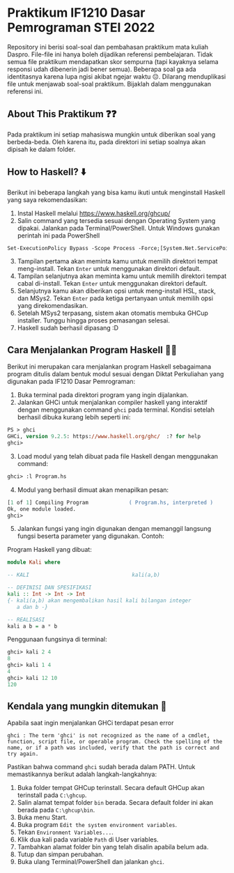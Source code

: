 # Praktikum IF1210 Dasar Pemrograman STEI 2022
Repository ini berisi soal-soal dan pembahasan praktikum mata kuliah Daspro. File-file ini hanya boleh dijadikan referensi pembelajaran. Tidak semua file praktikum mendapatkan skor sempurna (tapi kayaknya selama responsi udah dibenerin jadi bener semua). Beberapa soal ga ada identitasnya karena lupa ngisi akibat ngejar waktu 😔. Dilarang menduplikasi file untuk menjawab soal-soal praktikum. Bijaklah dalam menggunakan referensi ini.

## About This Praktikum ❓❓
Pada praktikum ini setiap mahasiswa mungkin untuk diberikan soal yang berbeda-beda. Oleh karena itu, pada direktori ini setiap soalnya akan dipisah ke dalam folder.

## How to Haskell? ⬇️
Berikut ini beberapa langkah yang bisa kamu ikuti untuk menginstall Haskell yang saya rekomendasikan:
1. Instal Haskell melalui https://www.haskell.org/ghcup/
2. Salin command yang tersedia sesuai dengan Operating System yang dipakai. Jalankan pada Terminal/PowerShell.
Untuk Windows gunakan perintah ini pada PowerShell
```ps
Set-ExecutionPolicy Bypass -Scope Process -Force;[System.Net.ServicePointManager]::SecurityProtocol = [System.Net.ServicePointManager]::SecurityProtocol -bor 3072; try { Invoke-Command -ScriptBlock ([ScriptBlock]::Create((Invoke-WebRequest https://www.haskell.org/ghcup/sh/bootstrap-haskell.ps1 -UseBasicParsing))) -ArgumentList $true } catch { Write-Error $_ }
```
3. Tampilan pertama akan meminta kamu untuk memilih direktori tempat meng-install. Tekan `Enter` untuk menggunakan direktori default.
4. Tampilan selanjutnya akan meminta kamu untuk memilih direktori tempat cabal di-install. Tekan `Enter` untuk menggunakan direktori default.
5. Selanjutnya kamu akan diberikan opsi untuk meng-install HSL, stack, dan MSys2. Tekan `Enter` pada ketiga pertanyaan untuk memilih opsi yang direkomendasikan.
6. Setelah MSys2 terpasang, sistem akan otomatis membuka GHCup installer. Tunggu hingga proses pemasangan selesai.
7. Haskell sudah berhasil dipasang :D

## Cara Menjalankan Program Haskell 🚶💨
Berikut ini merupakan cara menjalankan program Haskell sebagaimana program ditulis dalam bentuk modul sesuai dengan Diktat Perkuliahan yang digunakan pada IF1210 Dasar Pemrograman:
1. Buka terminal pada direktori program yang ingin dijalankan.
2. Jalankan GHCi untuk menjalankan compiler haskell yang interaktif dengan menggunakan command `ghci` pada terminal. Kondisi setelah berhasil dibuka kurang lebih seperti ini:
```ps
PS > ghci
GHCi, version 9.2.5: https://www.haskell.org/ghc/  :? for help
ghci>
```
3. Load modul yang telah dibuat pada file Haskell dengan menggunakan command:
```ps
ghci> :l Program.hs
```
4. Modul yang berhasil dimuat akan menapilkan pesan:
```ps
[1 of 1] Compiling Program             ( Program.hs, interpreted )
Ok, one module loaded.
ghci> 
```
5. Jalankan fungsi yang ingin digunakan dengan memanggil langsung fungsi beserta parameter yang digunakan. Contoh:

Program Haskell yang dibuat:
```haskell
module Kali where

-- KALI                                 kali(a,b)

-- DEFINISI DAN SPESIFIKASI
kali :: Int -> Int -> Int
{- kali(a,b) akan mengembalikan hasil kali bilangan integer
   a dan b -}

-- REALISASI
kali a b = a * b
```
Penggunaan fungsinya di terminal:
```ps
ghci> kali 2 4
8
ghci> kali 1 4
4
ghci> kali 12 10
120
```

## Kendala yang mungkin ditemukan 🤔
Apabila saat ingin menjalankan GHCi terdapat pesan error 
```
ghci : The term 'ghci' is not recognized as the name of a cmdlet, function, script file, or operable program. Check the spelling of the name, or if a path was included, verify that the path is correct and try again.
```
Pastikan bahwa command `ghci` sudah berada dalam PATH. Untuk memastikannya berikut adalah langkah-langkahnya:
1. Buka folder tempat GHCup terinstall. Secara default GHCup akan terinstall pada `C:\ghcup`.
2. Salin alamat tempat folder `bin` berada. Secara default folder ini akan berada pada `C:\ghcup\bin`.
3. Buka menu Start.
4. Buka program `Edit the system environment variables`.
5. Tekan `Environment Variables...`.
6. Klik dua kali pada variable `Path` di User variables.
7. Tambahkan alamat folder bin yang telah disalin apabila belum ada.
8. Tutup dan simpan perubahan.
9. Buka ulang Terminal/PowerShell dan jalankan `ghci`.
